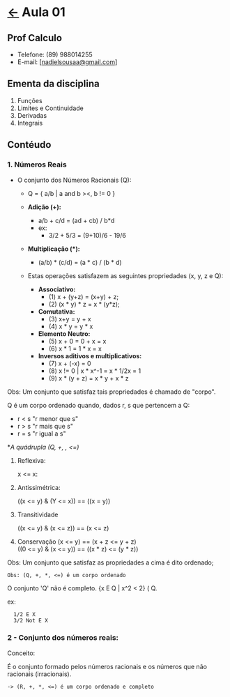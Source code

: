 # [&larr;](../index.md) Aula 01

## Prof Calculo

- Telefone: (89) 988014255
- E-mail: [nadielsousaa@gmail.com]

## Ementa da disciplina

1. Funções
2. Limites e Continuidade
3. Derivadas
4. Integrais

## Contéudo

### 1. Números Reais

- O conjunto dos Números Racionais (Q):
  - Q = { a/b | a and b ><, b != 0 }

  - **Adição (+):**
    - a/b + c/d = (ad + cb) / b*d
    - ex:
      - 3/2 + 5/3 = (9+10)/6 - 19/6

  - **Multiplicação (*):**
    - (a/b) * (c/d) = (a * c) / (b * d)

  - Estas operações satisfazem as seguintes propriedades (x, y, z e Q):
    - **Associativo:**
      - (1) x + (y+z) = (x+y) + z;
      - (2) (x * y) * z = x * (y*z);
    - **Comutativa:**
      - (3) x+y = y + x
      - (4) x * y = y * x
    - **Elemento Neutro:**
      - (5) x + 0 = 0 + x = x 
      - (6) x * 1 = 1 * x = x
    - **Inversos aditivos e multiplicativos:**
      - (7) x + (-x) = 0
      - (8) x != 0 | x * x^-1 = x * 1/2x = 1
      - (9) x * (y + z) = x * y + x * z

Obs: Um conjunto que satisfaz tais propriedades é chamado de "corpo".

Q é um corpo ordenado quando, dados r, s que pertencem a Q:

- r < s "r menor que s"
- r > s "r mais que s"
- r = s "r igual a s"
  
**A  quádrupla (Q, +, *, <=)**

1) Reflexiva:
  
    x <= x:

2) Antissimétrica:
  
    ((x <= y) & (Y <= x)) == ((x = y))

3) Transitividade
  
    ((x <= y) & (x <= z)) == (x <= z)

4) Conservação
    (x <= y) == (x + z <= y + z)	
    ((0 <= y) & (x <= y)) == ((x * z) <= (y * z))

Obs: Um conjunto que satisfaz as propriedades a cima é dito ordenado;

    Obs: (Q, +, *, <=) é um corpo ordenado

  O conjunto 'Q' não é completo.
    {x E Q | x^2 < 2} ( Q.

ex:

      1/2 E X
      3/2 Not E X

### 2 - Conjunto dos números reais:

Conceito:
    
  É o conjunto formado pelos números racionais e os números que não racionais (irracionais).

    -> (R, +, *, <=) é um corpo ordenado e completo
  